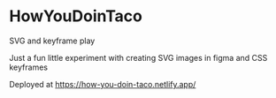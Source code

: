 # HowYouDoinTaco
SVG and keyframe play

Just a fun little experiment with creating SVG images in figma and CSS keyframes

Deployed at https://how-you-doin-taco.netlify.app/
